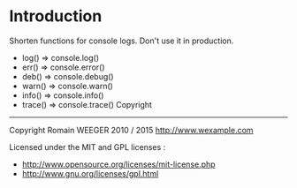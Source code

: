 Introduction
============
Shorten functions for console logs. Don't use it in production.
  - log() => console.log()
  - err() => console.error()
  - deb() => console.debug()
  - warn() => console.warn()
  - info() => console.info()
  - trace() => console.trace()
Copyright
---------
Copyright Romain WEEGER 2010 / 2015
http://www.wexample.com

Licensed under the MIT and GPL licenses :

 - http://www.opensource.org/licenses/mit-license.php
 - http://www.gnu.org/licenses/gpl.html

